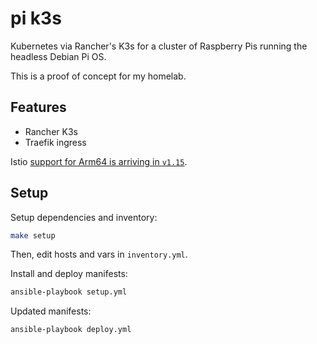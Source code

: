 # pi k3s

Kubernetes via Rancher's K3s for a cluster of Raspberry Pis running the headless Debian Pi OS.

This is a proof of concept for my homelab.

## Features

- Rancher K3s
- Traefik ingress

Istio [support for Arm64 is arriving in `v1.15`](https://github.com/istio/istio/issues/26652).

## Setup

Setup dependencies and inventory:

```sh
make setup
```

Then, edit hosts and vars in `inventory.yml`.

Install and deploy manifests:

```sh
ansible-playbook setup.yml
```

Updated manifests:

```sh
ansible-playbook deploy.yml
```
